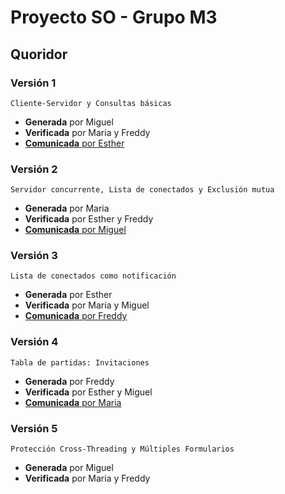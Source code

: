 # Proyecto SO - Grupo M3
## Quoridor
### Versión 1
	Cliente-Servidor y Consultas básicas
- **Generada** por Miguel  
- **Verificada** por Maria y Freddy  
- [**Comunicada** por Esther](https://drive.google.com/file/d/1VI7uoJPAGymgxouCIa6QiY_VoXZ4-0vE/view?usp=sharing)
### Versión 2
	Servidor concurrente, Lista de conectados y Exclusión mutua
- **Generada** por Maria  
- **Verificada** por Esther y Freddy  
- [**Comunicada** por Miguel](https://drive.google.com/file/d/1Orj-luzA13rkY9JJBBvZ-V3FJI1Jk5MD/view?usp=sharing)
### Versión 3
	Lista de conectados como notificación
- **Generada** por Esther  
- **Verificada** por Maria y Miguel  
- [**Comunicada** por Freddy](https://www.dropbox.com/s/z0o1641l3eho74e/2021-04-28%2023-18-48.mkv?dl=0)
### Versión 4
	Tabla de partidas: Invitaciones
- **Generada** por Freddy  
- **Verificada** por Esther y Miguel  
- [**Comunicada** por Maria](https://drive.google.com/file/d/1WcjG6nIf0sJqjqccxzo6zrHEYC03thVl/view?usp=sharing)
### Versión 5
	Protección Cross-Threading y Múltiples Formularios
- **Generada** por Miguel  
- **Verificada** por Maria y Freddy  
